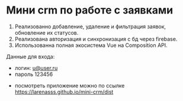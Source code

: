 # Мини crm по работе с заявками

1. Реализованно добавление, удаление и фильтрация заявок, обновление их статусов.
2. Реализована авторизация и синхронизация с бд через firebase.
3. Использованна полная экосистема Vue на Composition API.

Данные для входа:
* логин: u@user.ru
* пароль 123456

- посмотреть приложение можно по ссылке https://larenasss.github.io/mini-crm/dist
